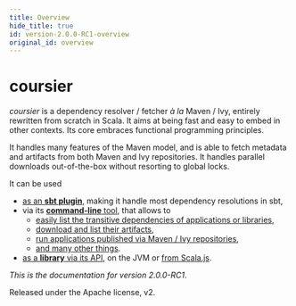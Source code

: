 ```yaml
---
title: Overview
hide_title: true
id: version-2.0.0-RC1-overview
original_id: overview
---
```


# coursier

*coursier* is a dependency resolver / fetcher *à la* Maven / Ivy, entirely
rewritten from scratch in Scala. It aims at being fast and easy to embed
in other contexts. Its core embraces functional programming principles.

It handles many features of the Maven model, and is able to fetch metadata and
artifacts from both Maven and Ivy repositories. It handles parallel downloads
out-of-the-box without resorting to global locks.

It can be used
- [as an **sbt plugin**](quick-start-sbt.md), making it handle most dependency resolutions in sbt,
- via its [**command-line** tool](quick-start-cli.md), that allows to
  - [easily list the transitive dependencies of applications or libraries](cli-resolve.md),
  - [download and list their artifacts](cli-fetch.md),
  - [run applications published via Maven / Ivy repositories](cli-launch.md),
  - [and many other things](cli-overview.md).
- [as a **library** via its API](quick-start-api.md), on the JVM or [from Scala.js](api-scala-js.md).

*This is the documentation for version 2.0.0-RC1*.


Released under the Apache license, v2.
